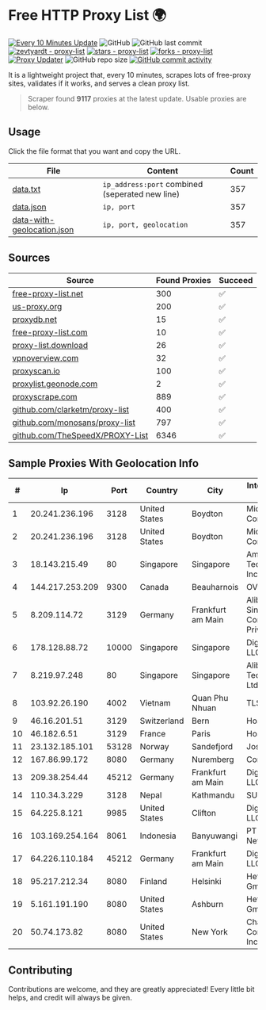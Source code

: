 
# Free HTTP Proxy List 🌍

[![Every 10 Minutes Update](https://github.com/mertguvencli/http-proxy-list/actions/workflows/main.yml/badge.svg?branch=main)](https://github.com/mertguvencli/http-proxy-list/actions/workflows/main.yml)
![GitHub](https://img.shields.io/github/license/mertguvencli/http-proxy-list)
![GitHub last commit](https://img.shields.io/github/last-commit/mertguvencli/http-proxy-list)
[![zevtyardt - proxy-list](https://img.shields.io/static/v1?label=zevtyardt&message=proxy-list&color=blue&logo=github)](https://github.com/zevtyardt/proxy-list "Go to GitHub repo")
[![stars - proxy-list](https://img.shields.io/github/stars/zevtyardt/proxy-list?style=social)](https://github.com/zevtyardt/proxy-list)
[![forks - proxy-list](https://img.shields.io/github/forks/zevtyardt/proxy-list?style=social)](https://github.com/zevtyardt/proxy-list)
[![Proxy Updater](https://github.com/zevtyardt/proxy-list/workflows/Proxy%20Updater/badge.svg)](https://github.com/zevtyardt/proxy-list/actions?query=workflow:"Proxy+Updater")
![GitHub repo size](https://img.shields.io/github/repo-size/zevtyardt/proxy-list)
[![GitHub commit activity](https://img.shields.io/github/commit-activity/m/zevtyardt/proxy-list?logo=commits)](https://github.com/zevtyardt/proxy-list/commits/main)

It is a lightweight project that, every 10 minutes, scrapes lots of free-proxy sites, validates if it works, and serves a clean proxy list.

> Scraper found **9117** proxies at the latest update. Usable proxies are below.

## Usage

Click the file format that you want and copy the URL.

|File|Content|Count|
|----|-------|-----|
|[data.txt](https://raw.githubusercontent.com/mertguvencli/http-proxy-list/main/proxy-list/data.txt)|`ip_address:port` combined (seperated new line)|357|
|[data.json](https://raw.githubusercontent.com/mertguvencli/http-proxy-list/main/proxy-list/data.json)|`ip, port`|357|
|[data-with-geolocation.json](https://raw.githubusercontent.com/mertguvencli/http-proxy-list/main/proxy-list/data-with-geolocation.json)|`ip, port, geolocation`|357|

## Sources

|Source|Found Proxies|Succeed|
|------|-------------|-------|
|[free-proxy-list.net](https://free-proxy-list.net)|300|✅|
|[us-proxy.org](https://www.us-proxy.org)|200|✅|
|[proxydb.net](http://proxydb.net)|15|✅|
|[free-proxy-list.com](https://free-proxy-list.com/?page=&port=&type%5B%5D=http&type%5B%5D=https&up_time=0&search=Search)|10|✅|
|[proxy-list.download](https://www.proxy-list.download/HTTP)|26|✅|
|[vpnoverview.com](https://vpnoverview.com/privacy/anonymous-browsing/free-proxy-servers)|32|✅|
|[proxyscan.io](https://www.proxyscan.io)|100|✅|
|[proxylist.geonode.com](https://proxylist.geonode.com/api/proxy-list?limit=300&page=1&sort_by=lastChecked&sort_type=desc&protocols=http,https)|2|✅|
|[proxyscrape.com](https://api.proxyscrape.com/v2/?request=displayproxies&protocol=http&timeout=10000&country=all&ssl=all&anonymity=all)|889|✅|
|[github.com/clarketm/proxy-list](https://raw.githubusercontent.com/clarketm/proxy-list/master/proxy-list-raw.txt)|400|✅|
|[github.com/monosans/proxy-list](https://raw.githubusercontent.com/monosans/proxy-list/main/proxies/http.txt)|797|✅|
|[github.com/TheSpeedX/PROXY-List](https://raw.githubusercontent.com/TheSpeedX/PROXY-List/master/http.txt)|6346|✅|


## Sample Proxies With Geolocation Info

|#|Ip|Port|Country|City|Internet Service Provider|
|-|--|----|-------|----|-------------------------|
|1|20.241.236.196|3128|United States|Boydton|Microsoft Corporation|
|2|20.241.236.196|3128|United States|Boydton|Microsoft Corporation|
|3|18.143.215.49|80|Singapore|Singapore|Amazon Technologies Inc.|
|4|144.217.253.209|9300|Canada|Beauharnois|OVH SAS|
|5|8.209.114.72|3129|Germany|Frankfurt am Main|Alibaba.com Singapore E-Commerce Private Limited|
|6|178.128.88.72|10000|Singapore|Singapore|DigitalOcean, LLC|
|7|8.219.97.248|80|Singapore|Singapore|Alibaba (US) Technology Co., Ltd.|
|8|103.92.26.190|4002|Vietnam|Quan Phu Nhuan|TLSOFT|
|9|46.16.201.51|3129|Switzerland|Bern|Hosteur SA|
|10|46.182.6.51|3129|France|Paris|Hosteur SAS|
|11|23.132.185.101|53128|Norway|Sandefjord|Joseph Farnell|
|12|167.86.99.172|8080|Germany|Nuremberg|Contabo GmbH|
|13|209.38.254.44|45212|Germany|Frankfurt am Main|DigitalOcean, LLC|
|14|110.34.3.229|3128|Nepal|Kathmandu|SUBISU C7|
|15|64.225.8.121|9985|United States|Clifton|DigitalOcean, LLC|
|16|103.169.254.164|8061|Indonesia|Banyuwangi|PT Master Star Network|
|17|64.226.110.184|45212|Germany|Frankfurt am Main|DigitalOcean, LLC|
|18|95.217.212.34|8080|Finland|Helsinki|Hetzner Online GmbH|
|19|5.161.191.190|8080|United States|Ashburn|Hetzner Online GmbH|
|20|50.74.173.82|8080|United States|New York|Charter Communications Inc|



## Contributing

Contributions are welcome, and they are greatly appreciated! Every
little bit helps, and credit will always be given.

